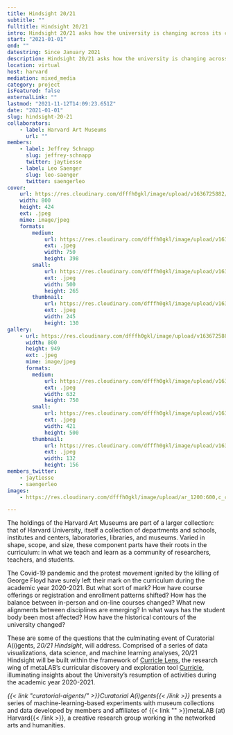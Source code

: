 ```yaml
---
title: Hindsight 20/21
subtitle: ""
fulltitle: Hindsight 20/21
intro: Hindsight 20/21 asks how the university is changing across its collections, communities, and curricula.
start: "2021-01-01"
end: ""
datestring: Since January 2021
description: Hindsight 20/21 asks how the university is changing across its collections, communities, and curricula.
location: virtual
host: harvard
mediation: mixed_media
category: project
isFeatured: false
externalLink: ""
lastmod: "2021-11-12T14:09:23.651Z"
date: "2021-01-01"
slug: hindsight-20-21
collaborators:
    - label: Harvard Art Museums
      url: ""
members:
    - label: Jeffrey Schnapp
      slug: jeffrey-schnapp
      twitter: jaytiesse
    - label: Leo Saenger
      slug: leo-saenger
      twitter: saengerleo
cover:
    url: https://res.cloudinary.com/dfffh0gkl/image/upload/v1636725882/hindsight2_6ce649dae1.jpg
    width: 800
    height: 424
    ext: .jpeg
    mime: image/jpeg
    formats:
        medium:
            url: https://res.cloudinary.com/dfffh0gkl/image/upload/v1636725883/medium_hindsight2_6ce649dae1.jpg
            ext: .jpeg
            width: 750
            height: 398
        small:
            url: https://res.cloudinary.com/dfffh0gkl/image/upload/v1636725883/small_hindsight2_6ce649dae1.jpg
            ext: .jpeg
            width: 500
            height: 265
        thumbnail:
            url: https://res.cloudinary.com/dfffh0gkl/image/upload/v1636725882/thumbnail_hindsight2_6ce649dae1.jpg
            ext: .jpeg
            width: 245
            height: 130
gallery:
    - url: https://res.cloudinary.com/dfffh0gkl/image/upload/v1636725882/hindsight1_5fb981617c.jpg
      width: 800
      height: 949
      ext: .jpeg
      mime: image/jpeg
      formats:
        medium:
            url: https://res.cloudinary.com/dfffh0gkl/image/upload/v1636725883/medium_hindsight1_5fb981617c.jpg
            ext: .jpeg
            width: 632
            height: 750
        small:
            url: https://res.cloudinary.com/dfffh0gkl/image/upload/v1636725883/small_hindsight1_5fb981617c.jpg
            ext: .jpeg
            width: 421
            height: 500
        thumbnail:
            url: https://res.cloudinary.com/dfffh0gkl/image/upload/v1636725882/thumbnail_hindsight1_5fb981617c.jpg
            ext: .jpeg
            width: 132
            height: 156
members_twitter:
    - jaytiesse
    - saengerleo
images:
    - https://res.cloudinary.com/dfffh0gkl/image/upload/ar_1200:600,c_crop/c_limit,h_1200,w_600/v1636725882/hindsight2_6ce649dae1.jpg

---
```

The holdings of the Harvard Art Museums are part of a larger collection: that of Harvard University, itself a collection of departments and schools, institutes and centers, laboratories, libraries, and museums. Varied in shape, scope, and size, these component parts have their roots in the curriculum: in what we teach and learn as a community of researchers, teachers, and students. 

The Covid-19 pandemic and the protest movement ignited by the killing of George Floyd have surely left their mark on the curriculum during the academic year 2020-2021. But what sort of mark? How have course offerings or registration and enrollment patterns shifted? How has the balance between in-person and on-line courses changed? What new alignments between disciplines are emerging? In what ways has the student body been most affected? How have the historical contours of the university changed? 

These are some of the questions that the culminating event of Curatorial A(i)gents, *20/21 Hindsight*, will address. Comprised of a series of data visualizations, data science, and machine learning analyses, 20/21 Hindsight will be built within the framework of [Curricle Lens](https://curricle.net/), the research wing of metaLAB’s curricular discovery and exploration tool [Curricle](https://curricle.berkman.harvard.edu/#/home), illuminating insights about the University’s resumption of activities during the academic year 2020-2021.  

*{{< link "curatorial-aigents/" >}}Curatorial A(i)gents{{< /link >}}* presents a series of machine-learning-based experiments with museum collections and data developed by members and affiliates of {{< link "" >}}metaLAB (at) Harvard{{< /link >}}, a creative research group working in the networked arts and humanities.